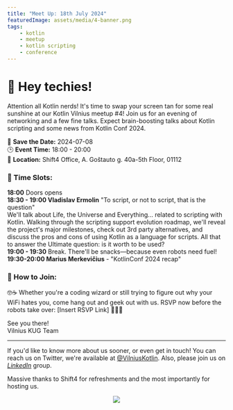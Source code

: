 ```yaml
---
title: "Meet Up: 18th July 2024"
featuredImage: assets/media/4-banner.png
tags:
    - kotlin
    - meetup
    - kotlin scripting
    - conference
---
```

# 🎉 Hey techies! 

Attention all Kotlin nerds! It's time to swap your screen tan for some real sunshine at our Kotlin Vilnius meetup #4! Join us for an evening of networking and a few fine talks. Expect brain-boosting talks about Kotlin scripting and some news from Kotlin Conf 2024.

📅 __Save the Date:__ 2024-07-08 </br>
🕒 __Event Time:__ 18:00 - 20:00 </br>
📍 __Location:__ Shift4 Office, A. Goštauto g. 40a-5th Floor, 01112

### 🚀 Time Slots:

__18:00__ Doors opens</br>
__18:30 - 19:00 Vladislav Ermolin__ "To script, or not to script, that is the question"</br>
We'll talk about Life, the Universe and Everything... related to scripting with Kotlin. Walking through the scripting support evolution roadmap, we'll reveal the project's major milestones, check out 3rd party alternatives, and discuss the pros and cons of using Kotlin as a language for scripts. All that to answer the Ultimate question: is it worth to be used?</br>
__19:00 - 19:30__ Break. There'll be snacks—because even robots need fuel!</br>
__19:30-20:00 Marius Merkevičius__ - "KotlinConf 2024 recap"

### 📱 How to Join:
🤓☕ Whether you're a coding wizard or still trying to figure out why your WiFi hates you, come hang out and geek out with us. RSVP now before the robots take over: [Insert RSVP Link] 🤖💬🍕

See you there!</br>
Vilnius KUG Team

---
If you'd like to know more about us sooner, or even get in touch! You can reach us on Twitter, we're available at [@VilniusKotlin](https://twitter.com/vilniuskotlin).
Also, please join us on *[LinkedIn](https://www.linkedin.com/groups/9543313/)* group.

Massive thanks to Shift4 for refreshments and the most importantly for hosting us.

<p align="center">
  <img src="/assets/media/Shift4_Logo_2021.png" />
</p>